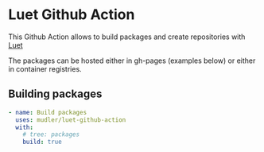 # Luet Github Action

This Github Action allows to build packages and create repositories with [Luet](https://github.com/mudler/luet)

The packages can be hosted either in gh-pages (examples below) or either in container registries.



## Building packages

```yaml
- name: Build packages
  uses: mudler/luet-github-action
  with:
    # tree: packages
    build: true
```
